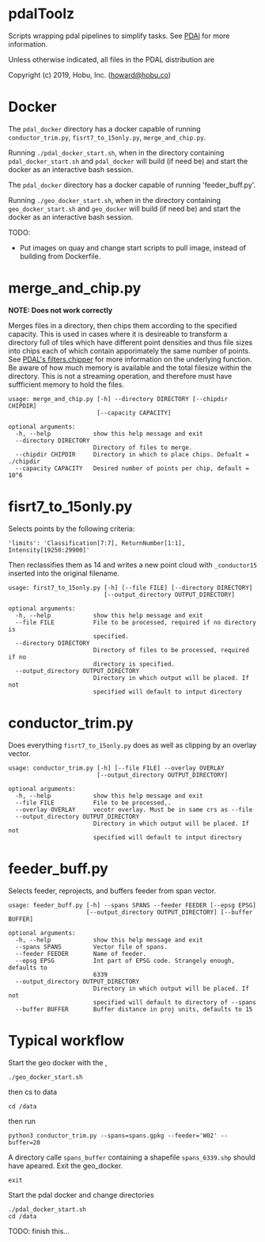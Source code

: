 # pdalToolz
Scripts wrapping pdal pipelines to simplify tasks. See [PDAl](https://pdal.io/index.html) for more information.

Unless otherwise indicated, all files in the PDAL distribution are

Copyright (c) 2019, Hobu, Inc. (howard@hobu.co)


# Docker
The `pdal_docker` directory has a docker capable of running `conductor_trim.py`, `fisrt7_to_15only.py`, `merge_and_chip.py`.

Running `./pdal_docker_start.sh`, when in the directory containing `pdal_docker_start.sh` and  `pdal_docker` will build (if need be) and start the docker as an interactive bash session.

The `pdal_docker` directory has a docker capable of running 'feeder_buff.py'.

Running `./geo_docker_start.sh`, when in the directory containing `geo_docker_start.sh` and  `geo_docker` will build (if need be) and start the docker as an interactive bash session.


TODO:
+ Put images on quay and change start scripts to pull image, instead of building from Dockerfile.




# merge_and_chip.py
__NOTE: Does not work correctly__

Merges files in a directory, then chips them according to the specified capacity.  This is used in cases where it is desireable to transform a directory full of tiles which have different point densities and thus file sizes into chips each of which contain apporimately the same number of points.  See [PDAL's filters.chipper](https://pdal.io/stages/filters.chipper.html) for more information on the underlying function.  Be aware of how much memory is available and the total filesize within the directory.  This is not a streaming operation, and therefore must have suffficient memory to hold the files.

```
usage: merge_and_chip.py [-h] --directory DIRECTORY [--chipdir CHIPDIR]
                         [--capacity CAPACITY]

optional arguments:
  -h, --help            show this help message and exit
  --directory DIRECTORY
                        Directory of files to merge.
  --chipdir CHIPDIR     Directory in which to place chips. Defualt = ./chipdir
  --capacity CAPACITY   Desired number of points per chip, default = 10^6
```

# fisrt7_to_15only.py
Selects points by the following criteria:
```
'limits': 'Classification[7:7], ReturnNumber[1:1], Intensity[19250:29900]'
```
Then reclassifies them as 14 and writes a new point cloud with `_conductor15` inserted into the original filename.

```
usage: first7_to_15only.py [-h] [--file FILE] [--directory DIRECTORY]
                           [--output_directory OUTPUT_DIRECTORY]

optional arguments:
  -h, --help            show this help message and exit
  --file FILE           File to be processed, required if no directory is
                        specified.
  --directory DIRECTORY
                        Directory of files to be processed, required if no
                        directory is specified.
  --output_directory OUTPUT_DIRECTORY
                        Directory in which output will be placed. If not
                        specified will default to intput directory

```
# conductor_trim.py
Does everything `fisrt7_to_15only.py` does as well as clipping by an overlay vector.

```
usage: conductor_trim.py [-h] [--file FILE] --overlay OVERLAY
                         [--output_directory OUTPUT_DIRECTORY]

optional arguments:
  -h, --help            show this help message and exit
  --file FILE           File to be processed,.
  --overlay OVERLAY     vecotr overlay. Must be in same crs as --file
  --output_directory OUTPUT_DIRECTORY
                        Directory in which output will be placed. If not
                        specified will default to intput directory

```

# feeder_buff.py
Selects feeder, reprojects, and buffers feeder from span vector.

```
usage: feeder_buff.py [-h] --spans SPANS --feeder FEEDER [--epsg EPSG]
                      [--output_directory OUTPUT_DIRECTORY] [--buffer BUFFER]

optional arguments:
  -h, --help            show this help message and exit
  --spans SPANS         Vector file of spans.
  --feeder FEEDER       Name of feeder.
  --epsg EPSG           Int part of EPSG code. Strangely enough, defaults to
                        6339
  --output_directory OUTPUT_DIRECTORY
                        Directory in which output will be placed. If not
                        specified will default to directory of --spans
  --buffer BUFFER       Buffer distance in proj units, defaults to 15

```

# Typical workflow
Start the geo docker with the ,
```
./geo_docker_start.sh
```
then cs to data
```
cd /data
```
then run
```
python3 conductor_trim.py --spans=spans.gpkg --feeder='W02' --buffer=20
```
A directory calle `spans_buffer` containing a shapefile `spans_6339.shp` should have apeared.
Exit the geo_docker.
```
exit
```
Start the pdal docker and change directories
```
./pdal_docker_start.sh
cd /data
```




 TODO: finish this...